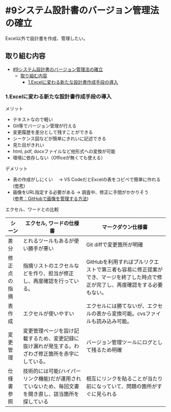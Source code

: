 # #9システム設計書のバージョン管理法の確立

Excel以外で設計書を作成、管理したい。

## 取り組む内容

- [#9システム設計書のバージョン管理法の確立](#9システム設計書のバージョン管理法の確立)
  - [取り組む内容](#取り組む内容)
    - [1.Excelに変わる新たな設計書作成手段の導入](#1excelに変わる新たな設計書作成手段の導入)

### 1.Excelに変わる新たな設計書作成手段の導入

メリット

- テキストなので軽い
- Git等でバージョン管理が行える
- 変更履歴を差分として残すことができる
- シーケンス図などが簡単にきれいに記述できる
- 見た目がきれい
- html, pdf, docxファイルなど他形式への変換が可能
- 環境に依存しない（Officeが無くても使える）

デメリット

- 表の作成がしにくい　 → VS CodeだとExcelの表をコピペで簡単に作れる  ([参考](https://dev.classmethod.jp/articles/excel-to-markdown-table/))
- 画像をURL指定する必要がある → 調査中、修正に手間がかかりそう  
  ([参考：GitHubで画像を管理する方法](https://for-spring.com/computer/github-6/))&nbsp;  
  
エクセル、ワードとの比較

| シーン | エクセル, ワードの仕様書 | マークダウン仕様書 |
| --- | --- | --- |
| 差分 | とれるツールもあるが使い勝手が悪い | Git diffで変更箇所が明確 |
| 修正点の指摘 | 指摘リストのエクセルなどを作り、担当が修正し、再度確認を行っている。| GitHubを利用すればプルリクエストで第三者も容易に修正提案ができ、マージを終了した時点で修正が完了し、再度確認をする必要もない。|
| 表作成 | エクセルが使いやすい | エクセルには勝てないが、エクセルの表から変換可能。cvsファイルも読み込み可能。 |
| 変更管理 | 変更管理ページを設け記載するため、変更記録に抜け漏れが発生する。わざわざ修正箇所を赤字にしている。 | バージョン管理ツールにログとして残るため明確 |
| 仕様書参照 | 技術的には可能(ハイパーリンク機能)だが運用されていないため、毎回文書を開き直し、該当箇所を探している | 相互にリンクを貼ることが当たり前になっていて、問題の箇所がすぐに見られる |

&nbsp;  
